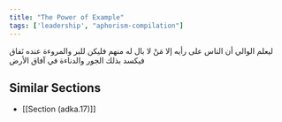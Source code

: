```yaml
---
title: "The Power of Example"
tags: ['leadership', "aphorism-compilation"]
---
```


 ليعلم الوالي أن الناس على رأيه إلا مَنْ لا بال له منهم فليكن للبر والمروءة عنده نَفاق فيكسد بذلك الجور والدناءة في آفاق الأرض

## Similar Sections
- [[Section (adka.17)]]

